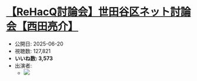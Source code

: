 # [【ReHacQ討論会】世田谷区ネット討論会【西田亮介】](https://www.youtube.com/watch?v=A6JpwISAoos)
-   公開日: 2025-06-20
-   視聴数: 127,821
-   **いいね数: 3,573**
-   出演者: 
    - [![](https://img.youtube.com/vi/A6JpwISAoos/hqdefault.jpg)](https://www.youtube.com/watch?v=A6JpwISAoos)

